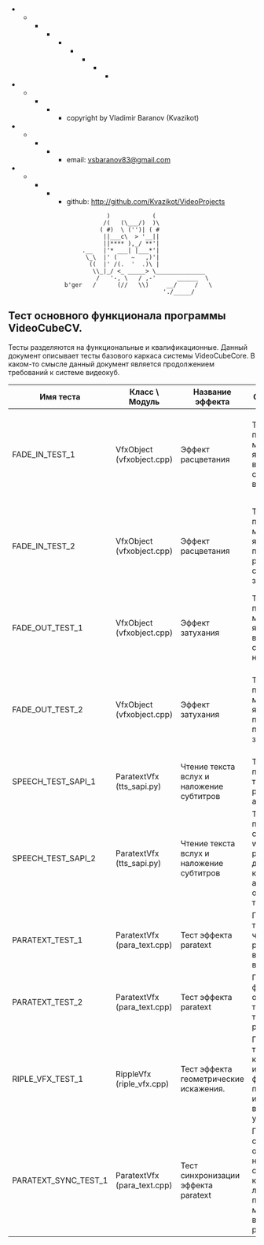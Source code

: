   + - - - + - + - -
  + - + - + copyright by Vladimir Baranov (Kvazikot)  <br>
  + - + - + email: vsbaranov83@gmail.com  <br>
  + - + - + github: http://github.com/Kvazikot/VideoProjects <br>
```
                            )            (
                           /(   (\___/)  )\
                          ( #)  \ ('')| ( #
                           ||___c\  > '__||
                           ||**** ),_/ **'|
                     .__   |'* ___| |___*'|
                      \_\  |' (    ~   ,)'|
                       ((  |' /(.  '  .)\ |
                        \\_|_/ <_ _____> \______________
                         /   '-, \   / ,-'      ______  \
                b'ger   /      (//   \\)     __/     /   \
                                            './_____/
```              

## Тест основного функционала программы VideoCubeCV.
Тесты разделяются на функциональные и квалификационные.
Данный документ описывает тесты базового каркаса системы VideoCubeCore.
В каком-то смысле данный документ является продолжением требований к системе видеокуб.


  
| Имя теста | Класс \ Модуль |  Название эффекта | Описание теста | Критерий выполнения |
|---|---|---|---|---|
| FADE_IN_TEST_1 | VfxObject (vfxobject.cpp)  | Эффект расцветания | Тест должен проверить меняется ли яркость кадров видео до средней за время t  | В первом кадре видео черный кадр. Все пиксели равны 0. В кадре t пиксели имеют среднюю для клипа яркость. С точностью 0.1%. | 
| FADE_IN_TEST_2 | VfxObject (vfxobject.cpp)  | Эффект расцветания | Тест должен проверить меняется ли яркость видео при расцветании по сплайновом закону. | Построить график изменения средней яркости блока пикселей(30x30) и сравнить его с заданным сплайном | 
| FADE_OUT_TEST_1 | VfxObject (vfxobject.cpp)  | Эффект затухания | Тест должен проверить меняется ли яркость кадров видео от средней до нулевой  | В последнем кадре видео черный кадр. Все пиксели равны 0. | 
| FADE_OUT_TEST_2 | VfxObject (vfxobject.cpp)  | Эффект затухания | Тест должен проверить меняется ли яркость видео при затухании по сплайновом закону. | Построить график изменения средней яркости блока пикселей(30x30) и сравнить его с заданным сплайном | 
| SPEECH_TEST_SAPI_1 | ParatextVfx (tts_sapi.py) | Чтение текста вслух и наложение субтитров | Тест должен проверить, что текст корректно разбивается на абзацы  | Проверить что нет лишних абзацев, и нет проблем с кодировкой |
| SPEECH_TEST_SAPI_2 | ParatextVfx (tts_sapi.py) | Чтение текста вслух и наложение субтитров | Тест должен проверить, что создается n wave-файлов в рабочей директории по количеству абзацев, с озвученным текстов  | Проверить что все слова слышны  |
| PARATEXT_TEST_1 | ParatextVfx (para_text.cpp) | Тест эффекта paratext | Проверить что текст хорошо читается в разрешении выходного видеофайла. | субьективный критерий |
| PARATEXT_TEST_2 | ParatextVfx (para_text.cpp) | Тест эффекта paratext | Проверить что фон на котором отображается текст такой что текст разборчивый. | субьективный критерий |
| RIPLE_VFX_TEST_1 | RippleVfx (riple_vfx.cpp) | Тест эффекта геометрические искажения. | Проверить что текст или картинка искажается в фазовом пространстве или по волновому уравнению  | субьективный критерий |
| PARATEXT_SYNC_TEST_1 | ParatextVfx (para_text.cpp) | Тест синхронизации эффекта paratext | Проверить что слова и текст отображаемый на экране синхронны картинке и нет  логических противоречий между видеоконтентом, речью и текстом | субьективный критерий |
